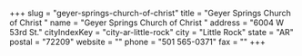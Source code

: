 +++
slug = "geyer-springs-church-of-christ"
title = "Geyer Springs Church of Christ "
name = "Geyer Springs Church of Christ "
address = "6004 W 53rd St."
cityIndexKey = "city-ar-little-rock"
city = "Little Rock"
state = "AR"
postal = "72209"
website = ""
phone = "501 565-0371"
fax = ""
+++
